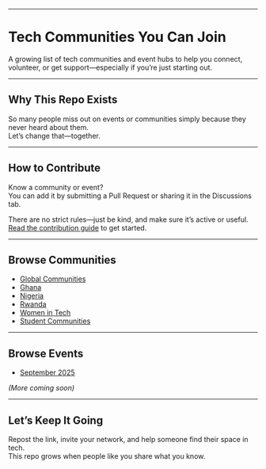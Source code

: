 

---

# Tech Communities You Can Join

A growing list of tech communities and event hubs to help you connect, volunteer, or get support—especially if you’re just starting out.

---

## Why This Repo Exists

So many people miss out on events or communities simply because they never heard about them.  
Let’s change that—together.

---

## How to Contribute

Know a community or event?  
You can add it by submitting a Pull Request or sharing it in the Discussions tab.

There are no strict rules—just be kind, and make sure it’s active or useful.  
[Read the contribution guide](CONTRIBUTING.md) to get started.

---

## Browse Communities

- [Global Communities](communities/global.md)
- [Ghana](communities/ghana.md)
- [Nigeria](communities/nigeria.md)
- [Rwanda](communities/rwanda.md)
- [Women in Tech](communities/women-in-tech.md)
- [Student Communities](communities/students.md)

---

## Browse Events

- [September 2025](events/2025/september.md)

*(More coming soon)*

---

## Let’s Keep It Going

Repost the link, invite your network, and help someone find their space in tech.  
This repo grows when people like you share what you know.



